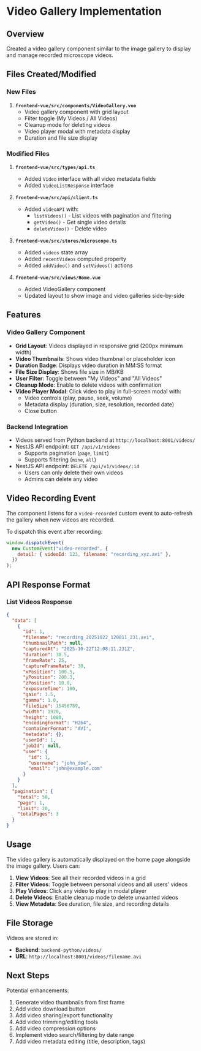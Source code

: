# Video Gallery Implementation

## Overview

Created a video gallery component similar to the image gallery to display and manage recorded microscope videos.

## Files Created/Modified

### New Files

1. **`frontend-vue/src/components/VideoGallery.vue`**
   - Video gallery component with grid layout
   - Filter toggle (My Videos / All Videos)
   - Cleanup mode for deleting videos
   - Video player modal with metadata display
   - Duration and file size display

### Modified Files

1. **`frontend-vue/src/types/api.ts`**
   - Added `Video` interface with all video metadata fields
   - Added `VideoListResponse` interface

2. **`frontend-vue/src/api/client.ts`**
   - Added `videoAPI` with:
     - `listVideos()` - List videos with pagination and filtering
     - `getVideo()` - Get single video details
     - `deleteVideo()` - Delete video

3. **`frontend-vue/src/stores/microscope.ts`**
   - Added `videos` state array
   - Added `recentVideos` computed property
   - Added `addVideo()` and `setVideos()` actions

4. **`frontend-vue/src/views/Home.vue`**
   - Added VideoGallery component
   - Updated layout to show image and video galleries side-by-side

## Features

### Video Gallery Component

- **Grid Layout**: Videos displayed in responsive grid (200px minimum width)
- **Video Thumbnails**: Shows video thumbnail or placeholder icon
- **Duration Badge**: Displays video duration in MM:SS format
- **File Size Display**: Shows file size in MB/KB
- **User Filter**: Toggle between "My Videos" and "All Videos"
- **Cleanup Mode**: Enable to delete videos with confirmation
- **Video Player Modal**: Click video to play in full-screen modal with:
  - Video controls (play, pause, seek, volume)
  - Metadata display (duration, size, resolution, recorded date)
  - Close button

### Backend Integration

- Videos served from Python backend at `http://localhost:8001/videos/`
- NestJS API endpoint: `GET /api/v1/videos`
  - Supports pagination (`page`, `limit`)
  - Supports filtering (`mine`, `all`)
- NestJS API endpoint: `DELETE /api/v1/videos/:id`
  - Users can only delete their own videos
  - Admins can delete any video

## Video Recording Event

The component listens for a `video-recorded` custom event to auto-refresh the gallery when new videos are recorded.

To dispatch this event after recording:

```javascript
window.dispatchEvent(
  new CustomEvent("video-recorded", {
    detail: { videoId: 123, filename: "recording_xyz.avi" },
  })
);
```

## API Response Format

### List Videos Response

```json
{
  "data": [
    {
      "id": 1,
      "filename": "recording_20251022_120811_231.avi",
      "thumbnailPath": null,
      "capturedAt": "2025-10-22T12:08:11.231Z",
      "duration": 30.5,
      "frameRate": 25,
      "captureFrameRate": 30,
      "xPosition": 100.5,
      "yPosition": 200.3,
      "zPosition": 10.0,
      "exposureTime": 100,
      "gain": 1.5,
      "gamma": 1.0,
      "fileSize": 15456789,
      "width": 1920,
      "height": 1080,
      "encodingFormat": "H264",
      "containerFormat": "AVI",
      "metadata": {},
      "userId": 1,
      "jobId": null,
      "user": {
        "id": 1,
        "username": "john_doe",
        "email": "john@example.com"
      }
    }
  ],
  "pagination": {
    "total": 50,
    "page": 1,
    "limit": 20,
    "totalPages": 3
  }
}
```

## Usage

The video gallery is automatically displayed on the home page alongside the image gallery. Users can:

1. **View Videos**: See all their recorded videos in a grid
2. **Filter Videos**: Toggle between personal videos and all users' videos
3. **Play Videos**: Click any video to play in modal player
4. **Delete Videos**: Enable cleanup mode to delete unwanted videos
5. **View Metadata**: See duration, file size, and recording details

## File Storage

Videos are stored in:

- **Backend**: `backend-python/videos/`
- **URL**: `http://localhost:8001/videos/filename.avi`

## Next Steps

Potential enhancements:

1. Generate video thumbnails from first frame
2. Add video download button
3. Add video sharing/export functionality
4. Add video trimming/editing tools
5. Add video compression options
6. Implement video search/filtering by date range
7. Add video metadata editing (title, description, tags)
